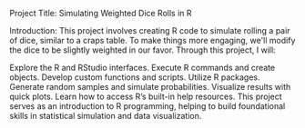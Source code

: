 Project Title: Simulating Weighted Dice Rolls in R

Introduction:
This project involves creating R code to simulate rolling a pair of dice, similar to a craps table. To make things more engaging, we'll modify the dice to be slightly weighted in our favor. Through this project, I will:

Explore the R and RStudio interfaces.
Execute R commands and create objects.
Develop custom functions and scripts.
Utilize R packages.
Generate random samples and simulate probabilities.
Visualize results with quick plots.
Learn how to access R’s built-in help resources.
This project serves as an introduction to R programming, helping to build foundational skills in statistical simulation and data visualization.
